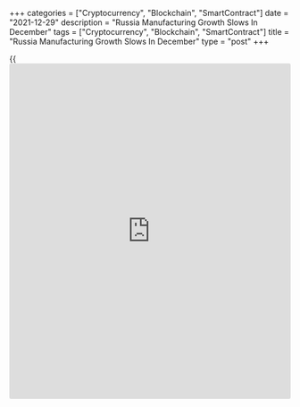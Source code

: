 +++
categories = ["Cryptocurrency", "Blockchain", "SmartContract"]
date = "2021-12-29"
description = "Russia Manufacturing Growth Slows In December"
tags = ["Cryptocurrency", "Blockchain", "SmartContract"]
title = "Russia Manufacturing Growth Slows In December"
type = "post"
+++

{{<iframe id="large-banner" src="https://www.bounty.group/#slide=17.0" width="100%" height="600" scrolling="no" style="border: 0px solid rgb(216, 221, 230); border-radius: 3px;">}}

Russia's manufacturing activity expanded at a softer pace in November,
survey data from IHS Markit showed on Wednesday.

The IHS Markit Russia Manufacturing Purchasing Managers' Index, or PMI,
fell to 51.6 in December from 51.7 in November. A PMI reading above 50
signals expansion in the sector.

Output rose for the fourth consecutive month in December and new orders
increased.

Foreign client demand declined for the sixth time in seven months and
lead time lengthened at one of the most marked rates since May 2020.

Input prices increased in November, with the rate of cost inflation
accelerating to the fastest in five months and the rate of charge
inflation rose to the highest in four months.

Stocks of finished goods declined sharply in December and backlogs of
work fell at the steepest rate in six months.

"High COVID-19 virus cases and the spread of the Omicron variant,
alongside mounting inflationary pressures, are likely to weigh on
domestic and foreign client demand thus creating challenges for
manufacturers in the opening stages of 2022," Sian Jones, senior
economist at IHS Markit, said.

For comments and feedback [contact](https://www.playgroundfx.com/contact/): editorial@rtt[news](https://www.letsplayfx.com/blog/forex-news-website/).com

[Economic News][1]

 **What parts of the world are seeing the best (and worst) economic
performances lately? Click[here][2] to check out our [Econ Scorecard][2]
and find out! See up-to-the-moment [ranking](https://www.playgroundfx.com/blog/crypto-exchange-ranking/)s for the best and worst
performers in [GDP][2], [unemployment rate][3], [inflation][4] and much
more.**

   1. www.rtt[news](https://www.letsplayfx.com/blog/forex-news-website/).com/Content/EconomicNews.aspx
   2. www.rtt[news](https://www.letsplayfx.com/blog/forex-news-website/).com/economic-scorecard/world-rank/GDP/highest-performance.aspx
   3. www.rtt[news](https://www.letsplayfx.com/blog/forex-news-website/).com/economic-scorecard/world-rank/unemployment-rate/lowest-performance.aspx
   4. www.rtt[news](https://www.letsplayfx.com/blog/forex-news-website/).com/economic-scorecard/world-rank/CPI/highest-performance.aspx